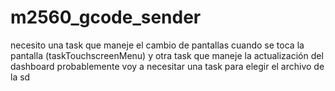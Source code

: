 # m2560_gcode_sender

necesito una task que maneje el cambio de pantallas cuando se toca la pantalla (taskTouchscreenMenu) y otra task que maneje la actualización del dashboard
probablemente voy a necesitar una task para elegir el archivo de la sd